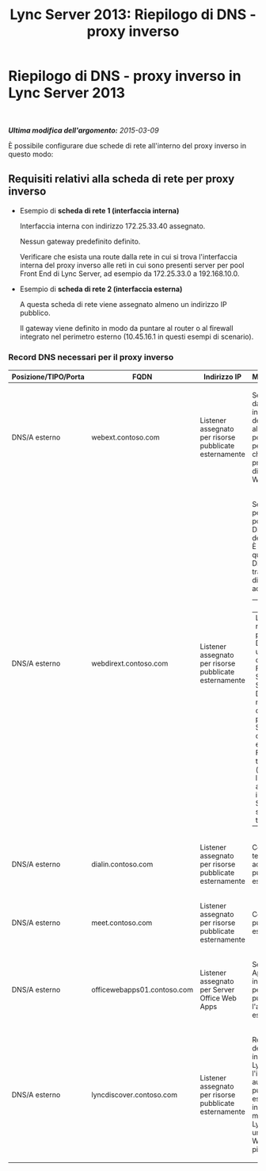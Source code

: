 ﻿---
title: 'Lync Server 2013: Riepilogo di DNS - proxy inverso'
TOCTitle: Riepilogo di DNS - proxy inverso
ms:assetid: 3073affa-4d92-4453-9974-3a82ca0c6445
ms:mtpsurl: https://technet.microsoft.com/it-it/library/JJ204781(v=OCS.15)
ms:contentKeyID: 49300085
ms.date: 08/24/2015
mtps_version: v=OCS.15
ms.translationtype: HT
---

# Riepilogo di DNS - proxy inverso in Lync Server 2013

 

_**Ultima modifica dell'argomento:** 2015-03-09_

È possibile configurare due schede di rete all'interno del proxy inverso in questo modo:

## Requisiti relativi alla scheda di rete per proxy inverso

  - Esempio di **scheda di rete 1 (interfaccia interna)**
    
    Interfaccia interna con indirizzo 172.25.33.40 assegnato.
    
    Nessun gateway predefinito definito.
    
    Verificare che esista una route dalla rete in cui si trova l'interfaccia interna del proxy inverso alle reti in cui sono presenti server per pool Front End di Lync Server, ad esempio da 172.25.33.0 a 192.168.10.0.

  - Esempio di **scheda di rete 2 (interfaccia esterna)**
    
    A questa scheda di rete viene assegnato almeno un indirizzo IP pubblico.
    
    Il gateway viene definito in modo da puntare al router o al firewall integrato nel perimetro esterno (10.45.16.1 in questi esempi di scenario).

### Record DNS necessari per il proxy inverso

<table>
<colgroup>
<col style="width: 25%" />
<col style="width: 25%" />
<col style="width: 25%" />
<col style="width: 25%" />
</colgroup>
<thead>
<tr class="header">
<th>Posizione/TIPO/Porta</th>
<th>FQDN</th>
<th>Indirizzo IP</th>
<th>Mapping/commenti</th>
</tr>
</thead>
<tbody>
<tr class="odd">
<td><p>DNS/A esterno</p></td>
<td><p>webext.contoso.com</p></td>
<td><p>Listener assegnato per risorse pubblicate esternamente</p></td>
<td><p>Servizi Web esterni dalla distribuzione interna. È possibile definire e creare altri record per tutti i pool e singoli server per un dominio SIP che userà questo proxy inverso e dispone di servizi Web esterni definiti.</p></td>
</tr>
<tr class="even">
<td><p>DNS/A esterno</p></td>
<td><p>webdirext.contoso.com</p></td>
<td><p>Listener assegnato per risorse pubblicate esternamente</p></td>
<td><p>Servizi Web esterni per i Director o i pool di Server Director all'interno della distribuzione. È possibile definire qualsiasi numero di Director perché si tratta di Director distinti, associabili ad altri domini SIP.</p>
<div class="alert">
<table>
<thead>
<tr class="header">
<th><img src="images/Gg412908.important(OCS.15).gif" title="important" alt="important" />Importante:</th>
</tr>
</thead>
<tbody>
<tr class="odd">
<td>La definizione dei record DNS e la pubblicazione dei Director non è una decisione che spetta al pool Front End né al Server Director. Se si usano i Director, è necessario definire e pubblicare sia il Server Director che i servizi Web esterni del pool Front End. Tipi di traffico specifici (per l'autenticazione e altri usi) verranno inviati prima al Server Director, se definito nella topologia.</td>
</tr>
</tbody>
</table>

</div></td>
</tr>
<tr class="odd">
<td><p>DNS/A esterno</p></td>
<td><p>dialin.contoso.com</p></td>
<td><p>Listener assegnato per risorse pubblicate esternamente</p></td>
<td><p>Conferenza telefonica con accesso remoto pubblicata esternamente</p></td>
</tr>
<tr class="even">
<td><p>DNS/A esterno</p></td>
<td><p>meet.contoso.com</p></td>
<td><p>Listener assegnato per risorse pubblicate esternamente</p></td>
<td><p>Conferenze pubblicate esternamente</p></td>
</tr>
<tr class="odd">
<td><p>DNS/A esterno</p></td>
<td><p>officewebapps01.contoso.com</p></td>
<td><p>Listener assegnato per Server Office Web Apps</p></td>
<td><p>Server Office Web Apps distribuito internamente o nel perimetro e pubblicato per l'accesso client esterno</p></td>
</tr>
<tr class="even">
<td><p>DNS/A esterno</p></td>
<td><p>lyncdiscover.contoso.com</p></td>
<td><p>Listener assegnato per risorse pubblicate esternamente</p></td>
<td><p>Record esterno della funzione di individuazione di Lync per l'individuazione automatica pubblicata esternamente; include Dispositivi mobili, Microsoft Lync Web App e un'applicazione Web per la pianificazione</p></td>
</tr>
</tbody>
</table>


